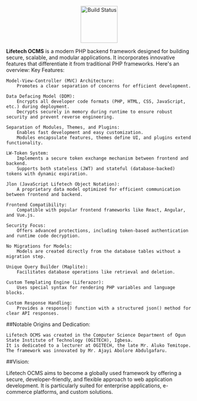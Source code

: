 <p align="center"> 
    <img width="100px" height="100px" src="https://github.com/ajayi-abolore/LifetechOCMS/assets/111434189/89804ab9-9bb4-4d74-a1c2-d57ec7815d99" alt="Build Status"> 
</p>
 <b>Lifetech OCMS</b> is a modern PHP backend framework designed for building secure, scalable, and modular applications. It incorporates innovative features that differentiate it from traditional PHP frameworks. Here's an overview:
Key Features:

    Model-View-Controller (MVC) Architecture:
        Promotes a clear separation of concerns for efficient development.

    Data Defacing Model (DDM):
        Encrypts all developer code formats (PHP, HTML, CSS, JavaScript, etc.) during deployment.
        Decrypts securely in memory during runtime to ensure robust security and prevent reverse engineering.

    Separation of Modules, Themes, and Plugins:
        Enables fast development and easy customization.
        Modules encapsulate features, themes define UI, and plugins extend functionality.

    LW-Token System:
        Implements a secure token exchange mechanism between frontend and backend.
        Supports both stateless (JWT) and stateful (database-backed) tokens with dynamic expiration.

    Jlon (JavaScript Lifetech Object Notation):
        A proprietary data model optimized for efficient communication between frontend and backend.

    Frontend Compatibility:
        Compatible with popular frontend frameworks like React, Angular, and Vue.js.

    Security Focus:
        Offers advanced protections, including token-based authentication and runtime code decryption.

    No Migrations for Models:
        Models are created directly from the database tables without a migration step.

    Unique Query Builder (Maplite):
        Facilitates database operations like retrieval and deletion.

    Custom Templating Engine (Liferazor):
        Uses special syntax for rendering PHP variables and language blocks.

    Custom Response Handling:
        Provides a response() function with a structured json() method for clear API responses.

##Notable Origins and Dedication:

    Lifetech OCMS was created in the Computer Science Department of Ogun State Institute of Technology (OGITECH), Igbesa.
    It is dedicated to a lecturer at OGITECH, the late Mr. Aluko Temitope.
    The framework was innovated by Mr. Ajayi Abolore Abdulgafaru.

##Vision:

Lifetech OCMS aims to become a globally used framework by offering a secure, developer-friendly, and flexible approach to web application development. It is particularly suited for enterprise applications, e-commerce platforms, and custom solutions.
